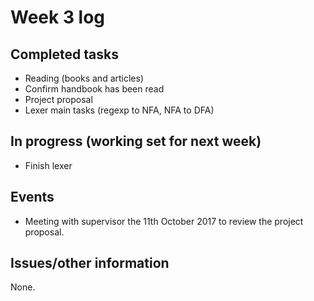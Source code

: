 # Week 3 log

## Completed tasks

- Reading (books and articles)
- Confirm handbook has been read
- Project proposal
- Lexer main tasks (regexp to NFA, NFA to DFA)

## In progress (working set for next week)

- Finish lexer

## Events

- Meeting with supervisor the 11th October 2017 to review the project proposal.

## Issues/other information

None.